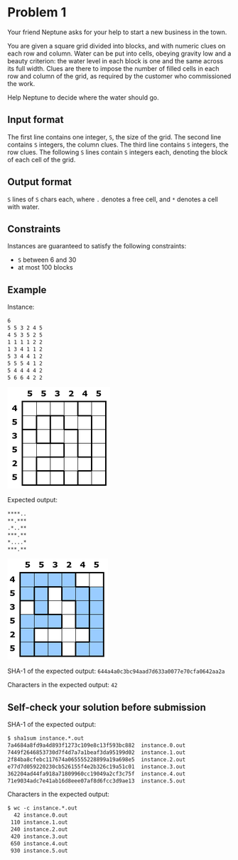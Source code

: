 # Problem 1

Your friend Neptune asks for your help to start a new business in the town.

You are given a square grid divided into blocks, and with numeric clues on each row and column.
Water can be put into cells, obeying gravity low and a beauty criterion:
the water level in each block is one and the same across its full width.
Clues are there to impose the number of filled cells in each row and column of the grid, as required by the customer who commissioned the work.

Help Neptune to decide where the water should go.


## Input format

The first line contains one integer, `S`, the size of the grid.
The second line contains `S` integers, the column clues.
The third line contains `S` integers, the row clues.
The following `S` lines contain `S` integers each, denoting the block of each cell of the grid.


## Output format

`S` lines of `S` chars each, where `.` denotes a free cell, and `*` denotes a cell with water.


## Constraints

Instances are guaranteed to satisfy the following constraints:

* `S` between 6 and 30
* at most 100 blocks


## Example

Instance:

```
6
5 5 3 2 4 5
4 5 3 5 2 5
1 1 1 1 2 2
1 3 4 1 1 2
5 3 4 4 1 2
5 5 5 4 1 2
5 4 4 4 4 2
5 6 6 4 2 2
```

![instance](example-in.png "Example instance")

Expected output:

```
****..
**.***
.*..**
***.**
*....*
***.**
```

![output](example-out.png "Example output")

SHA-1 of the expected output: `644a4a0c3bc94aad7d633a0077e70cfa0642aa2a`

Characters in the expected output: `42`


## Self-check your solution before submission

SHA-1 of the expected output:

```
$ sha1sum instance.*.out
7a4684a8fd9a4d893f1273c109e8c13f593bc882  instance.0.out
7449f2646853730d7f4d7a7a1beaf3da95199d02  instance.1.out
2f84ba8cfebc117674a065555228899a19a698e5  instance.2.out
e77d7d059220230cb526155f4e2b326c19a51c01  instance.3.out
362204ad44fa918a71809960cc19049a2cf3c75f  instance.4.out
71e9034adc7e41ab16d8eee07af8d6fcc3d9ae13  instance.5.out
```

Characters in the expected output:

```
$ wc -c instance.*.out
  42 instance.0.out
 110 instance.1.out
 240 instance.2.out
 420 instance.3.out
 650 instance.4.out
 930 instance.5.out
```
